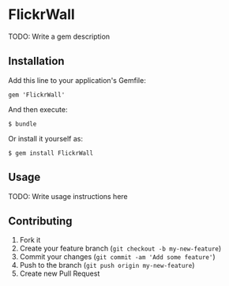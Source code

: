 # FlickrWall

TODO: Write a gem description

## Installation

Add this line to your application's Gemfile:

    gem 'FlickrWall'

And then execute:

    $ bundle

Or install it yourself as:

    $ gem install FlickrWall

## Usage

TODO: Write usage instructions here

## Contributing

1. Fork it
2. Create your feature branch (`git checkout -b my-new-feature`)
3. Commit your changes (`git commit -am 'Add some feature'`)
4. Push to the branch (`git push origin my-new-feature`)
5. Create new Pull Request
